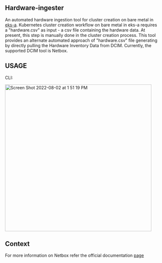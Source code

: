 ## Hardware-ingester

An automated hardware ingestion tool for cluster creation on bare metal in [eks-a](https://anywhere.eks.amazonaws.com/docs/getting-started/production-environment/baremetal-getstarted/).
Kubernetes cluster creation workflow on bare metal in eks-a requires a "hardware.csv" as input - a csv file containing the hardware data. At present, this step is manually
done in the cluster creation process. This tool provides an alternate automated approach of "hardware.csv" file generating by directly pulling the Hardware Inventory Data from DCIM.
Currently, the supported DCIM tool is Netbox.


## USAGE

CLI:

<img width="484" alt="Screen Shot 2022-08-02 at 1 51 19 PM" src="https://user-images.githubusercontent.com/31204974/182446659-607e1df6-a169-4ed3-b90b-80230394bf8c.png">


## Context

For more information on Netbox refer the official documentation [page](https://docs.netbox.dev/en/stable/)
